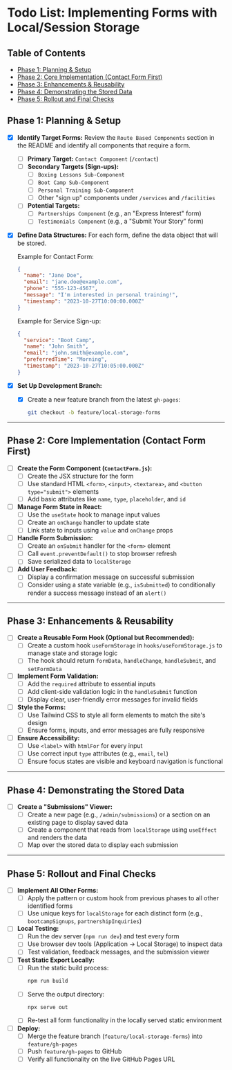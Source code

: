 # Todo List: Implementing Forms with Local/Session Storage

## Table of Contents

- [Phase 1: Planning & Setup](#phase-1-planning--setup)
- [Phase 2: Core Implementation (Contact Form First)](#phase-2-core-implementation-contact-form-first)
- [Phase 3: Enhancements & Reusability](#phase-3-enhancements--reusability)
- [Phase 4: Demonstrating the Stored Data](#phase-4-demonstrating-the-stored-data)
- [Phase 5: Rollout and Final Checks](#phase-5-rollout-and-final-checks)

## Phase 1: Planning & Setup

- [x] **Identify Target Forms:** Review the `Route Based Components` section in the README and identify all components that require a form.
    - [ ] **Primary Target:** `Contact Component` (`/contact`)
    - [ ] **Secondary Targets (Sign-ups):**
        - [ ] `Boxing Lessons Sub-Component`
        - [ ] `Boot Camp Sub-Component`
        - [ ] `Personal Training Sub-Component`
        - [ ] Other "sign up" components under `/services` and `/facilities`
    - [ ] **Potential Targets:**
        - [ ] `Partnerships Component` (e.g., an "Express Interest" form)
        - [ ] `Testimonials Component` (e.g., a "Submit Your Story" form)

- [x] **Define Data Structures:** For each form, define the data object that will be stored.

    Example for Contact Form:
    ```json
    {
      "name": "Jane Doe",
      "email": "jane.doe@example.com",
      "phone": "555-123-4567",
      "message": "I'm interested in personal training!",
      "timestamp": "2023-10-27T10:00:00.000Z"
    }
    ```
    Example for Service Sign-up:
    ```json
    {
      "service": "Boot Camp",
      "name": "John Smith",
      "email": "john.smith@example.com",
      "preferredTime": "Morning",
      "timestamp": "2023-10-27T10:05:00.000Z"
    }
    ```

- [x] **Set Up Development Branch:**
    - [x] Create a new feature branch from the latest `gh-pages`:
      ```bash
      git checkout -b feature/local-storage-forms
      ```

---

## Phase 2: Core Implementation (Contact Form First)

- [ ] **Create the Form Component (`ContactForm.js`):**
    - [ ] Create the JSX structure for the form
    - [ ] Use standard HTML `<form>`, `<input>`, `<textarea>`, and `<button type="submit">` elements
    - [ ] Add basic attributes like `name`, `type`, `placeholder`, and `id`

- [ ] **Manage Form State in React:**
    - [ ] Use the `useState` hook to manage input values
    - [ ] Create an `onChange` handler to update state
    - [ ] Link state to inputs using `value` and `onChange` props

- [ ] **Handle Form Submission:**
    - [ ] Create an `onSubmit` handler for the `<form>` element
    - [ ] Call `event.preventDefault()` to stop browser refresh
    - [ ] Save serialized data to `localStorage`

- [ ] **Add User Feedback:**
    - [ ] Display a confirmation message on successful submission
    - [ ] Consider using a state variable (e.g., `isSubmitted`) to conditionally render a success message instead of an `alert()`

---

## Phase 3: Enhancements & Reusability

- [ ] **Create a Reusable Form Hook (Optional but Recommended):**
    - [ ] Create a custom hook `useFormStorage` in `hooks/useFormStorage.js` to manage state and storage logic
    - [ ] The hook should return `formData`, `handleChange`, `handleSubmit`, and `setFormData`

- [ ] **Implement Form Validation:**
    - [ ] Add the `required` attribute to essential inputs
    - [ ] Add client-side validation logic in the `handleSubmit` function
    - [ ] Display clear, user-friendly error messages for invalid fields

- [ ] **Style the Forms:**
    - [ ] Use Tailwind CSS to style all form elements to match the site's design
    - [ ] Ensure forms, inputs, and error messages are fully responsive

- [ ] **Ensure Accessibility:**
    - [ ] Use `<label>` with `htmlFor` for every input
    - [ ] Use correct input `type` attributes (e.g., `email`, `tel`)
    - [ ] Ensure focus states are visible and keyboard navigation is functional

---

## Phase 4: Demonstrating the Stored Data

- [ ] **Create a "Submissions" Viewer:**
    - [ ] Create a new page (e.g., `/admin/submissions`) or a section on an existing page to display saved data
    - [ ] Create a component that reads from `localStorage` using `useEffect` and renders the data
    - [ ] Map over the stored data to display each submission

---

## Phase 5: Rollout and Final Checks

- [ ] **Implement All Other Forms:**
    - [ ] Apply the pattern or custom hook from previous phases to all other identified forms
    - [ ] Use unique keys for `localStorage` for each distinct form (e.g., `bootcampSignups`, `partnershipInquiries`)

- [ ] **Local Testing:**
    - [ ] Run the dev server (`npm run dev`) and test every form
    - [ ] Use browser dev tools (Application → Local Storage) to inspect data
    - [ ] Test validation, feedback messages, and the submission viewer

- [ ] **Test Static Export Locally:**
    - [ ] Run the static build process:
      ```bash
      npm run build
      ```
    - [ ] Serve the output directory:
      ```bash
      npx serve out
      ```
    - [ ] Re-test all form functionality in the locally served static environment

- [ ] **Deploy:**
    - [ ] Merge the feature branch (`feature/local-storage-forms`) into `feature/gh-pages`
    - [ ] Push `feature/gh-pages` to GitHub
    - [ ] Verify all functionality on the live GitHub Pages URL